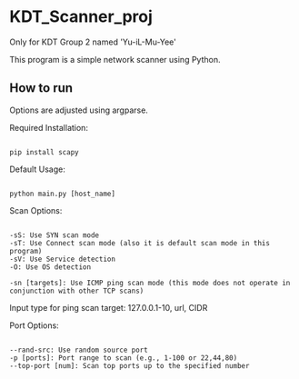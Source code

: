 # KDT_Scanner_proj
Only for KDT Group 2 named 'Yu-iL-Mu-Yee'   

This program is a simple network scanner using Python.


## How to run
Options are adjusted using argparse.    

Required Installation:
<pre><code>
pip install scapy
</code></pre>

Default Usage:
<pre><code>
python main.py [host_name]
</code></pre>
   
Scan Options:
<pre><code>
-sS: Use SYN scan mode
-sT: Use Connect scan mode (also it is default scan mode in this program)
-sV: Use Service detection
-O: Use OS detection

-sn [targets]: Use ICMP ping scan mode (this mode does not operate in conjunction with other TCP scans)
</code></pre>
Input type for ping scan target: 127.0.0.1-10, url, CIDR   

Port Options:
<pre><code>
--rand-src: Use random source port
-p [ports]: Port range to scan (e.g., 1-100 or 22,44,80)
--top-port [num]: Scan top ports up to the specified number
</code></pre>
